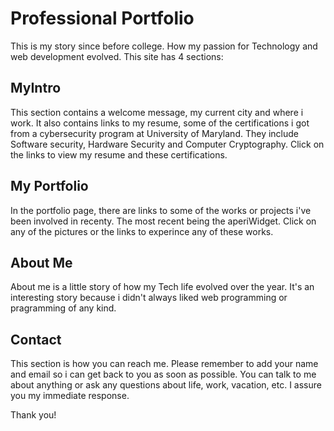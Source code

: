 # Professional Portfolio

This is my story since before college. How my passion for Technology and web development evolved. This site has 4 sections:

## MyIntro

This section contains a welcome message, my current city and where i work. It also contains links to my resume, some of the certifications i got from a cybersecurity program at University of Maryland. They include Software security, Hardware Security and Computer Cryptography. Click on the links to view my resume and these certifications.

## My Portfolio

In the portfolio page, there are links to some of the works or projects i've been involved in recenty. The most recent being the aperiWidget. Click on any of the pictures or the links to experince any of these works.

## About Me

About me is a little story of how my Tech life evolved over the year. It's an interesting story because i didn't always liked web programming or pragramming of any kind.

## Contact

This section is how you can reach me. Please remember to add your name and email so i can get back to you as soon as possible. You can talk to me about anything or ask any questions about life, work, vacation, etc. I assure you my immediate response.

Thank you!
